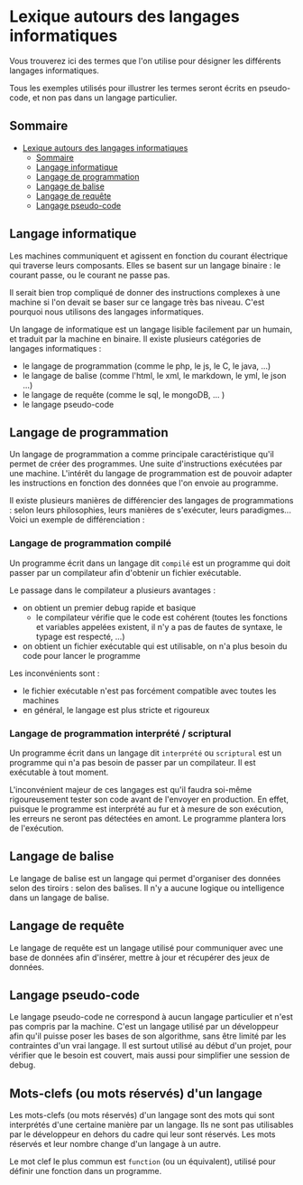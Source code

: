 # Lexique autours des langages informatiques

Vous trouverez ici des termes que l'on utilise pour désigner les différents langages informatiques.

Tous les exemples utilisés pour illustrer les termes seront écrits en pseudo-code, et non pas dans un langage particulier.

## Sommaire

- [Lexique autours des langages informatiques](#lexique-autours-des-langages-informatiques)
  * [Sommaire](#sommaire)
  * [Langage informatique](#langage-informatique)
  * [Langage de programmation](#langage-de-programmation)
  * [Langage de balise](#langage-de-balise)
  * [Langage de requête](#langage-de-requ-te)
  * [Langage pseudo-code](#langage-pseudo-code)

## Langage informatique

Les machines communiquent et agissent en fonction du courant électrique qui traverse leurs composants. Elles se basent sur un langage binaire : le courant passe, ou le courant ne passe pas.

Il serait bien trop compliqué de donner des instructions complexes à une machine si l'on devait se baser sur ce langage très bas niveau. C'est pourquoi nous utilisons des langages informatiques.

Un langage de informatique est un langage lisible facilement par un humain, et traduit par la machine en binaire. Il existe plusieurs catégories de langages informatiques :

 * le langage de programmation (comme le php, le js, le C, le java, ...)
 * le langage de balise (comme l'html, le xml, le markdown, le yml, le json ...)
 * le langage de requête (comme le sql, le mongoDB, ... )
 * le langage pseudo-code

## Langage de programmation

Un langage de programmation a comme principale caractéristique qu'il permet de créer des programmes. Une suite d'instructions exécutées par une machine. L'intérêt du langage de programmation est de pouvoir adapter les instructions en fonction des données que l'on envoie au programme.

Il existe plusieurs manières de différencier des langages de programmations : selon leurs philosophies, leurs manières de s'exécuter, leurs paradigmes... Voici un exemple de différenciation : 

### Langage de programmation compilé

Un programme écrit dans un langage  dit `compilé` est un programme qui doit passer par un compilateur afin d'obtenir un fichier exécutable.

Le passage dans le compilateur a plusieurs avantages :
 * on obtient un premier debug rapide et basique
   * le compilateur vérifie que le code est cohérent (toutes les fonctions et variables appelées existent, il n'y a pas de fautes de syntaxe, le typage est respecté, ...)
 * on obtient un fichier exécutable qui est utilisable, on n'a plus besoin du code pour lancer le programme

Les inconvénients sont :
 * le fichier exécutable n'est pas forcément compatible avec toutes les machines
 * en général, le langage est plus stricte et rigoureux

### Langage de programmation interprété / scriptural

Un programme écrit dans un langage  dit `interprété` ou `scriptural` est un programme qui n'a pas besoin de passer par un compilateur. Il est exécutable à tout moment.

L'inconvénient majeur de ces langages est qu'il faudra soi-même rigoureusement tester son code avant de l'envoyer en production. En effet, puisque le programme est interprété au fur et à mesure de son exécution, les erreurs ne seront pas détectées en amont. Le programme plantera lors de l'exécution.

## Langage de balise

Le langage de balise est un langage qui permet d'organiser des données selon des tiroirs : selon des balises. Il n'y a aucune logique ou intelligence dans un langage de balise.

## Langage de requête

Le langage de requête est un langage utilisé pour communiquer avec une base de données afin d'insérer, mettre à jour et récupérer des jeux de données.

## Langage pseudo-code

Le langage pseudo-code ne correspond à aucun langage particulier et n'est pas compris par la machine. C'est un langage utilisé par un développeur afin qu'il puisse poser les bases de son algorithme, sans être limité par les contraintes d'un vrai langage. Il est surtout utilisé au début d'un projet, pour vérifier que le besoin est couvert, mais aussi pour simplifier une session de debug.

## Mots-clefs (ou mots réservés) d'un langage

Les mots-clefs (ou mots réservés) d'un langage sont des mots qui sont interprétés d'une certaine manière par un langage. Ils ne sont pas utilisables par le développeur en dehors du cadre qui leur sont réservés. Les mots réservés et leur nombre change d'un langage à un autre.

Le mot clef le plus commun est `function` (ou un équivalent), utilisé pour définir une fonction dans un programme.
